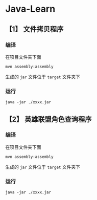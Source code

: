 # Java-Learn


## 【1】 文件拷贝程序

### 编译
在项目文件夹下面 
```
mvn assembly:assembly
```
生成的 `jar` 文件位于 `target` 文件夹下

### 运行
```
java -jar ./xxxx.jar
```

## 【2】 英雄联盟角色查询程序

### 编译
在项目文件夹下面 
```
mvn assembly:assembly
```
生成的 `jar` 文件位于 `target` 文件夹下


### 运行
```
java -jar ./xxxx.jar
```